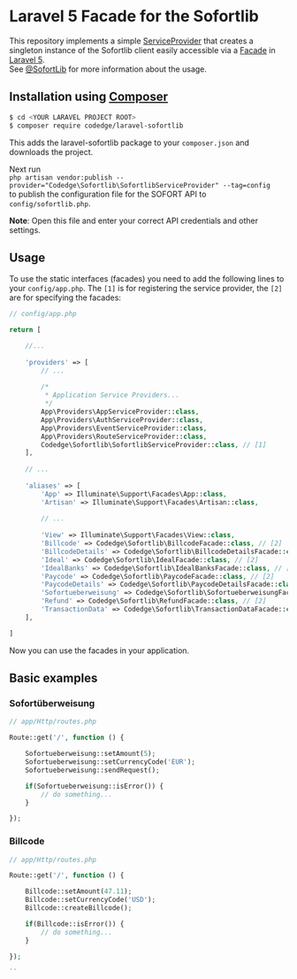 # Laravel 5 Facade for the Sofortlib
This repository implements a simple [ServiceProvider](https://laravel.com/docs/master/providers)
that creates a singleton instance of the Sofortlib client easily accessible via a [Facade](https://laravel.com/docs/master/facades) in [Laravel 5](http://laravel.com).  
See [@SofortLib](https://github.com/sofort/sofortlib-php) for more information about the usage.

## Installation using [Composer](https://getcomposer.org/)
```sh
$ cd <YOUR LARAVEL PROJECT ROOT>
$ composer require codedge/laravel-sofortlib
```

This adds the laravel-sofortlib package to your `composer.json` and downloads the project.

Next run   
`php artisan vendor:publish --provider="Codedge\Sofortlib\SofortlibServiceProvider" --tag=config`  
to publish the configuration file for the SOFORT API to `config/sofortlib.php`.  
  
**Note**: Open this file and enter your correct API credentials and other settings.

## Usage
To use the static interfaces (facades) you need to add the following lines to your `config/app.php`. The `[1]` is for
registering the service provider, the `[2]` are for specifying the facades:

```php
// config/app.php

return [

    //...
    
    'providers' => [
        // ...
        
        /*
         * Application Service Providers...
         */
        App\Providers\AppServiceProvider::class,
        App\Providers\AuthServiceProvider::class,
        App\Providers\EventServiceProvider::class,
        App\Providers\RouteServiceProvider::class,
        Codedge\Sofortlib\SofortlibServiceProvider::class, // [1]
    ],
    
    // ...
    
    'aliases' => [
        'App' => Illuminate\Support\Facades\App::class,
        'Artisan' => Illuminate\Support\Facades\Artisan::class,
        
        // ...
        
        'View' => Illuminate\Support\Facades\View::class,
        'Billcode' => Codedge\Sofortlib\BillcodeFacade::class, // [2]
        'BillcodeDetails' => Codedge\Sofortlib\BillcodeDetailsFacade::class, // [2]
        'Ideal' => Codedge\Sofortlib\IdealFacade::class, // [2]
        'IdealBanks' => Codedge\Sofortlib\IdealBanksFacade::class, // [2]
        'Paycode' => Codedge\Sofortlib\PaycodeFacade::class, // [2]
        'PaycodeDetails' => Codedge\Sofortlib\PaycodeDetailsFacade::class, // [2]
        'Sofortueberweisung' => Codedge\Sofortlib\SofortueberweisungFacade::class, // [2]
        'Refund' => Codedge\Sofortlib\RefundFacade::class, // [2]
        'TransactionData' => Codedge\Sofortlib\TransactionDataFacade::class, // [2]
    ],

]
```

Now you can use the facades in your application. 

## Basic examples

### Sofortüberweisung

```php
// app/Http/routes.php

Route::get('/', function () {

    Sofortueberweisung::setAmount(5);
    Sofortueberweisung::setCurrencyCode('EUR');
    Sofortueberweisung::sendRequest();

    if(Sofortueberweisung::isError()) {
        // do something...
    }

});

```

### Billcode

```php
// app/Http/routes.php

Route::get('/', function () {

    Billcode::setAmount(47.11);
    Billcode::setCurrencyCode('USD');
    Billcode::createBillcode();

    if(Billcode::isError()) {
        // do something...
    }

});

``